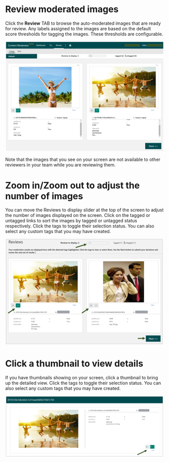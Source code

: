 <!-- 
NavPath: Content Moderator/Review Tool User Guide
LinkLabel: Review Moderated Images
Url: content-moderator/documentation/review-tool-user-guide/review-moderated-images
Weight: 186
-->

# Review moderated images #

Click the **Review** TAB to browse the auto-moderated images that are ready for review. Any labels assigned to the images are based on the default score thresholds for tagging the images. These thresholds are configurable.

![Review Images](images/2-Image-Review.PNG)

Note that the images that you see on your screen are not available to other reviewers in your team while you are reviewing them.

# Zoom in/Zoom out to adjust the number of images

You can move the Reviews to display slider at the top of the screen to adjust the number of images displayed on the screen. Click on the tagged or untagged links to sort the images by tagged or untagged status respectively. Click the tags to toggle their selection status. You can also select any custom tags that you may have created. 

![Zoomin to Images](images/4-Review-2.PNG)

# Click a thumbnail to view details

If you have thumbnails showing on your screen, click a thumbnail to bring up the detailed view. Click the tags to toggle their selection status. You can also select any custom tags that you may have created.

![Use Thumbnail](images/4-Review-3.PNG)
